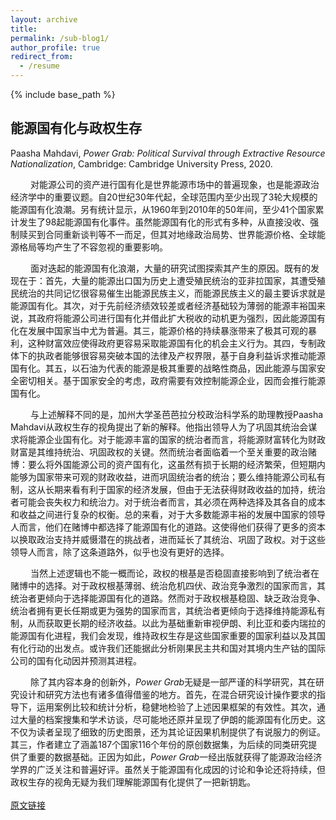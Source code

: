 ```yaml
---
layout: archive
title: 
permalink: /sub-blog1/
author_profile: true
redirect_from:
  - /resume
---
```


{% include base_path %}

## 能源国有化与政权生存

Paasha Mahdavi, *Power Grab: Political Survival through Extractive Resource Nationalization*, Cambridge: Cambridge University Press, 2020.
<br>

&emsp;&emsp; 对能源公司的资产进行国有化是世界能源市场中的普遍现象，也是能源政治经济学中的重要议题。自20世纪30年代起，全球范围内至少出现了3轮大规模的能源国有化浪潮。另有统计显示，从1960年到2010年的50年间，至少41个国家累计发生了98起能源国有化事件。虽然能源国有化的形式有多种，从直接没收、强制赎买到合同重新谈判等不一而足，但其对地缘政治局势、世界能源价格、全球能源格局等均产生了不容忽视的重要影响。

&emsp;&emsp; 面对迭起的能源国有化浪潮，大量的研究试图探索其产生的原因。既有的发现在于：首先，大量的能源出口国为历史上遭受殖民统治的亚非拉国家，其遭受殖民统治的共同记忆很容易催生出能源民族主义，而能源民族主义的最主要诉求就是能源国有化。其次，对于先前经济绩效较差或者经济基础较为薄弱的能源丰裕国来说，其政府将能源公司进行国有化并借此扩大税收的动机更为强烈，因此能源国有化在发展中国家当中尤为普遍。其三，能源价格的持续暴涨带来了极其可观的暴利，这种财富效应使得政府更容易采取能源国有化的机会主义行为。其四，专制政体下的执政者能够很容易突破本国的法律及产权界限，基于自身利益诉求推动能源国有化。其五，以石油为代表的能源是极其重要的战略性商品，因此能源与国家安全密切相关。基于国家安全的考虑，政府需要有效控制能源企业，因而会推行能源国有化。

&emsp;&emsp; 与上述解释不同的是，加州大学圣芭芭拉分校政治科学系的助理教授Paasha Mahdavi从政权生存的视角提出了新的解释。他指出领导人为了巩固其统治会谋求将能源企业国有化。对于能源丰富的国家的统治者而言，将能源财富转化为财政财富是其维持统治、巩固政权的关键。然而统治者面临着一个至关重要的政治赌博：要么将外国能源公司的资产国有化，这虽然有损于长期的经济繁荣，但短期内能够为国家带来可观的财政收益，进而巩固统治者的统治；要么维持能源公司私有制，这从长期来看有利于国家的经济发展，但由于无法获得财政收益的加持，统治者可能会丧失权力和统治力。对于统治者而言，其必须在两种选择及其各自的成本和收益之间进行复杂的权衡。总的来看，对于大多数能源丰裕的发展中国家的领导人而言，他们在赌博中都选择了能源国有化的道路。这使得他们获得了更多的资本以换取政治支持并威慑潜在的挑战者，进而延长了其统治、巩固了政权。对于这些领导人而言，除了这条道路外，似乎也没有更好的选择。

&emsp;&emsp; 当然上述逻辑也不能一概而论，政权的根基是否稳固直接影响到了统治者在赌博中的选择。对于政权根基薄弱、统治危机四伏、政治竞争激烈的国家而言，其统治者更倾向于选择能源国有化的道路。然而对于政权根基稳固、缺乏政治竞争、统治者拥有更长任期或更为强势的国家而言，其统治者更倾向于选择维持能源私有制，从而获取更长期的经济收益。以此为基础重新审视伊朗、利比亚和委内瑞拉的能源国有化进程，我们会发现，维持政权生存是这些国家重要的国家利益以及其国有化行动的出发点。或许我们还能据此分析刚果民主共和国对其境内生产钴的国际公司的国有化动因并预测其进程。

&emsp;&emsp; 除了其内容本身的创新外，*Power Grab*无疑是一部严谨的科学研究，其在研究设计和研究方法也有诸多值得借鉴的地方。首先，在混合研究设计操作要求的指导下，运用案例比较和统计分析，稳健地检验了上述因果框架的有效性。其次，通过大量的档案搜集和学术访谈，尽可能地还原并呈现了伊朗的能源国有化历史。这不仅为读者呈现了细致的历史图景，还为其论证因果机制提供了有说服力的例证。其三，作者建立了涵盖187个国家116个年份的原创数据集，为后续的同类研究提供了重要的数据基础。正因为如此，*Power Grab*一经出版就获得了能源政治经济学界的广泛关注和普遍好评。虽然关于能源国有化成因的讨论和争论还将持续，但政权生存的视角无疑为我们理解能源国有化提供了一把新钥匙。
<br>
<br>
[原文链接](https://mp.weixin.qq.com/s?__biz=Mzk0NjI3Mjk5Mg==&mid=2247485931&idx=1&sn=ec2905344d4595b682c6f6650ac2fbda&chksm=c309e664f47e6f7277b2eb4492a0fe5595a8641f43680d0378e7b7225451b815b407e1f361fa&scene=21#wechat_redirect)

